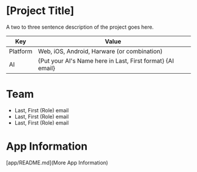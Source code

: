 # [Project Title]
A two to three sentence description of the project goes here.

| Key   |      Value    |
|----------|-------------|
| Platform | Web, iOS, Android, Harware (or combination) |
| AI | {Put your AI's Name here in Last, First format} {AI email} |

# Team
- Last, First (Role) email
- Last, First (Role) email
- Last, First (Role) email

# App Information
[app/README.md](More App Information)
